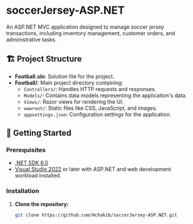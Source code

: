 # soccerJersey-ASP.NET



An ASP.NET MVC application designed to manage soccer jersey transactions, including inventory management, customer orders, and administrative tasks.

## 🏗️ Project Structure

- **Football.sln**: Solution file for the project.
- **Football/**: Main project directory containing:
  - `Controllers/`: Handles HTTP requests and responses.
  - `Models/`: Contains data models representing the application's data.
  - `Views/`: Razor views for rendering the UI.
  - `wwwroot/`: Static files like CSS, JavaScript, and images.
  - `appsettings.json`: Configuration settings for the application.

## 🚀 Getting Started

### Prerequisites

- [.NET SDK 6.0](https://dotnet.microsoft.com/download/dotnet/6.0)
- [Visual Studio 2022](https://visualstudio.microsoft.com/vs/) or later with ASP.NET and web development workload installed.

### Installation

1. **Clone the repository:**

   ```bash
   git clone https://github.com/Hchakib/soccerJersey-ASP.NET.git
